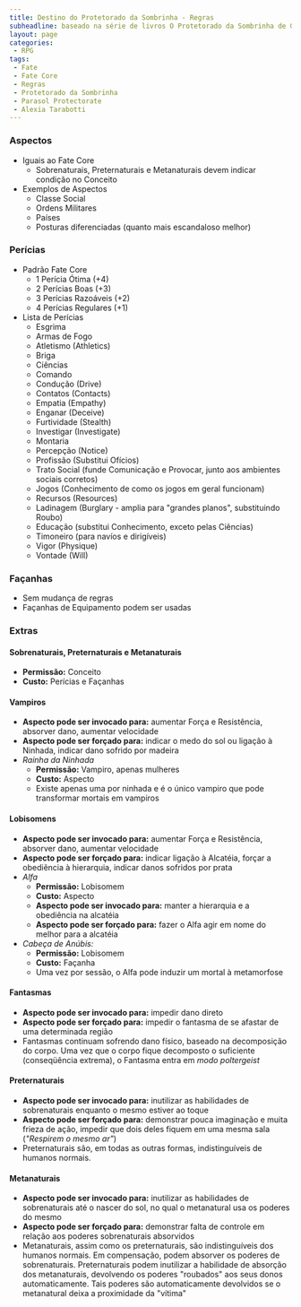 ```yaml
---
title: Destino do Protetorado da Sombrinha - Regras
subheadline: baseado na série de livros O Protetorado da Sombrinha de Gail Carriger
layout: page
categories:
 - RPG
tags:
 - Fate
 - Fate Core
 - Regras
 - Protetorado da Sombrinha
 - Parasol Protectorate
 - Alexia Tarabotti
---
```


### Aspectos

- Iguais ao Fate Core
  - Sobrenaturais, Preternaturais e Metanaturais devem indicar condição no Conceito
- Exemplos de Aspectos
  - Classe Social
  - Ordens Militares
  - Países
  - Posturas diferenciadas (quanto mais escandaloso melhor)

### Perícias
- Padrão Fate Core
  - 1 Perícia Ótima (+4)
  - 2 Perícias Boas (+3)
  - 3 Perícias Razoáveis (+2)
  - 4 Perícias Regulares (+1)
- Lista de Perícias
  - Esgrima
  - Armas de Fogo
  - Atletismo (Athletics)
  - Briga
  - Ciências
  - Comando
  - Condução (Drive)
  - Contatos (Contacts)
  - Empatia (Empathy)
  - Enganar (Deceive)
  - Furtividade (Stealth)
  - Investigar (Investigate)
  - Montaria
  - Percepção (Notice)
  - Profissão (Substitui Ofícios)
  - Trato Social (funde Comunicação e Provocar, junto aos ambientes sociais corretos)
  - Jogos (Conhecimento de como os jogos em geral funcionam)
  - Recursos (Resources)
  - Ladinagem (Burglary - amplia para "grandes planos", substituindo Roubo)
  - Educação (substitui Conhecimento, exceto pelas Ciências)
  - Timoneiro (para navíos e dirigíveis)
  - Vigor (Physique)
  - Vontade (Will)

### Façanhas
- Sem mudança de regras
- Façanhas de Equipamento podem ser usadas

### Extras

#### Sobrenaturais, Preternaturais e Metanaturais

- **Permissão:** Conceito
- **Custo:** Perícias e Façanhas

#### Vampiros
- **Aspecto pode ser invocado para:** aumentar Força e Resistência, absorver dano, aumentar velocidade
- **Aspecto pode ser forçado para:** indicar o medo do sol ou ligação à Ninhada, indicar dano sofrido por madeira
- *Rainha da Ninhada*
   - **Permissão:** Vampiro, apenas mulheres
   - **Custo:** Aspecto
   - Existe apenas uma por ninhada e é o único vampiro que pode transformar mortais em vampiros

#### Lobisomens
- **Aspecto pode ser invocado para:** aumentar Força e Resistência, absorver dano, aumentar velocidade
- **Aspecto pode ser forçado para:** indicar ligação à Alcatéia, forçar a obediência à hierarquia, indicar danos sofridos por prata
- *Alfa*
   - **Permissão:** Lobisomem
   - **Custo:** Aspecto
   - **Aspecto pode ser invocado para:** manter a hierarquia e a obediência na alcatéia
   - **Aspecto pode ser forçado para:** fazer o Alfa agir em nome do melhor para a alcatéia
- *Cabeça de Anúbis:*
   - **Permissão:** Lobisomem
   - **Custo:** Façanha
   - Uma vez por sessão, o Alfa pode induzir um mortal à metamorfose

#### Fantasmas
- **Aspecto pode ser invocado para:** impedir dano direto
- **Aspecto pode ser forçado para:** impedir o fantasma de se afastar de uma determinada região
- Fantasmas continuam sofrendo dano físico, baseado na decomposição do corpo. Uma vez que o corpo fique decomposto o suficiente (conseqüência extrema), o Fantasma entra em *modo poltergeist*

#### Preternaturais
- **Aspecto pode ser invocado para:** inutilizar as habilidades de sobrenaturais enquanto o mesmo estiver ao toque
- **Aspecto pode ser forçado para:** demonstrar pouca imaginação e muita frieza de ação, impedir que dois deles fiquem em uma mesma sala (*"Respirem o mesmo ar"*)
- Preternaturais são, em todas as outras formas, indistinguíveis de humanos normais.

#### Metanaturais
- **Aspecto pode ser invocado para:** inutilizar as habilidades de sobrenaturais até o nascer do sol, no qual o metanatural usa os poderes do mesmo
- **Aspecto pode ser forçado para:** demonstrar falta de controle em relação aos poderes sobrenaturais absorvidos
- Metanaturais, assim como os preternaturais, são indistinguíveis dos humanos normais. Em compensação, podem absorver os poderes de sobrenaturais. Preternaturais podem inutilizar a habilidade de absorção dos metanaturais, devolvendo os poderes "roubados" aos seus donos automaticamente. Tais poderes são automaticamente devolvidos se o metanatural deixa a proximidade da "vítima"
